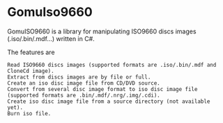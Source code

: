 # GomuIso9660

GomuISO9660 is a library for manipulating ISO9660 discs images (.iso/.bin/.mdf...) written in C#.

The features are

    Read ISO9660 discs images (supported formats are .iso/.bin/.mdf and CloneCd image).
    Extract from discs images are by file or full.
    Create an iso disc image file from CD/DVD source.
    Convert from several disc image format to iso disc image file (supported formats are .bin/.mdf/.nrg/.img/.cdi).
    Create iso disc image file from a source directory (not available yet).
    Burn iso file.
